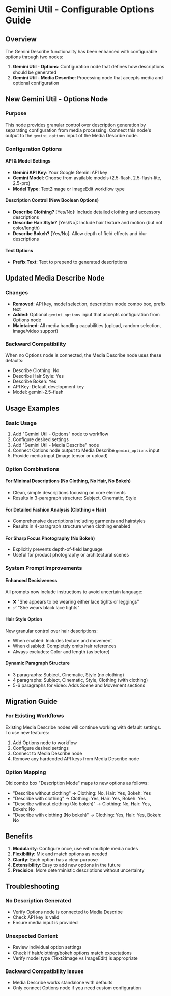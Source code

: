 # Gemini Util - Configurable Options Guide

## Overview

The Gemini Describe functionality has been enhanced with configurable options through two nodes:

1. **Gemini Util - Options**: Configuration node that defines how descriptions should be generated
2. **Gemini Util - Media Describe**: Processing node that accepts media and optional configuration

## New Gemini Util - Options Node

### Purpose
This node provides granular control over description generation by separating configuration from media processing. Connect this node's output to the `gemini_options` input of the Media Describe node.

### Configuration Options

#### API & Model Settings
- **Gemini API Key**: Your Google Gemini API key
- **Gemini Model**: Choose from available models (2.5-flash, 2.5-flash-lite, 2.5-pro)
- **Model Type**: Text2Image or ImageEdit workflow type

#### Description Control (New Boolean Options)
- **Describe Clothing?** [Yes/No]: Include detailed clothing and accessory descriptions
- **Describe Hair Style?** [Yes/No]: Include hair texture and motion (but not color/length)
- **Describe Bokeh?** [Yes/No]: Allow depth of field effects and blur descriptions

#### Text Options
- **Prefix Text**: Text to prepend to generated descriptions

## Updated Media Describe Node

### Changes
- **Removed**: API key, model selection, description mode combo box, prefix text
- **Added**: Optional `gemini_options` input that accepts configuration from Options node
- **Maintained**: All media handling capabilities (upload, random selection, image/video support)

### Backward Compatibility
When no Options node is connected, the Media Describe node uses these defaults:
- Describe Clothing: No
- Describe Hair Style: Yes  
- Describe Bokeh: Yes
- API Key: Default development key
- Model: gemini-2.5-flash

## Usage Examples

### Basic Usage
1. Add "Gemini Util - Options" node to workflow
2. Configure desired settings
3. Add "Gemini Util - Media Describe" node
4. Connect Options node output to Media Describe `gemini_options` input
5. Provide media input (image tensor or upload)

### Option Combinations

#### For Minimal Descriptions (No Clothing, No Hair, No Bokeh)
- Clean, simple descriptions focusing on core elements
- Results in 3-paragraph structure: Subject, Cinematic, Style

#### For Detailed Fashion Analysis (Clothing + Hair)
- Comprehensive descriptions including garments and hairstyles
- Results in 4-paragraph structure when clothing enabled

#### For Sharp Focus Photography (No Bokeh)
- Explicitly prevents depth-of-field language
- Useful for product photography or architectural scenes

### System Prompt Improvements

#### Enhanced Decisiveness
All prompts now include instructions to avoid uncertain language:
- ❌ "She appears to be wearing either lace tights or leggings"
- ✅ "She wears black lace tights"

#### Hair Style Option
New granular control over hair descriptions:
- When enabled: Includes texture and movement
- When disabled: Completely omits hair references
- Always excludes: Color and length (as before)

#### Dynamic Paragraph Structure
- 3 paragraphs: Subject, Cinematic, Style (no clothing)
- 4 paragraphs: Subject, Cinematic, Style, Clothing (with clothing)
- 5-6 paragraphs for video: Adds Scene and Movement sections

## Migration Guide

### For Existing Workflows
Existing Media Describe nodes will continue working with default settings. To use new features:

1. Add Options node to workflow
2. Configure desired settings  
3. Connect to Media Describe node
4. Remove any hardcoded API keys from Media Describe node

### Option Mapping
Old combo box "Description Mode" maps to new options as follows:

- "Describe without clothing" → Clothing: No, Hair: Yes, Bokeh: Yes
- "Describe with clothing" → Clothing: Yes, Hair: Yes, Bokeh: Yes  
- "Describe without clothing (No bokeh)" → Clothing: No, Hair: Yes, Bokeh: No
- "Describe with clothing (No bokeh)" → Clothing: Yes, Hair: Yes, Bokeh: No

## Benefits

1. **Modularity**: Configure once, use with multiple media nodes
2. **Flexibility**: Mix and match options as needed
3. **Clarity**: Each option has a clear purpose
4. **Extensibility**: Easy to add new options in the future
5. **Precision**: More deterministic descriptions without uncertainty

## Troubleshooting

### No Description Generated
- Verify Options node is connected to Media Describe
- Check API key is valid
- Ensure media input is provided

### Unexpected Content
- Review individual option settings
- Check if hair/clothing/bokeh options match expectations
- Verify model type (Text2Image vs ImageEdit) is appropriate

### Backward Compatibility Issues
- Media Describe works standalone with defaults
- Only connect Options node if you need custom configuration
